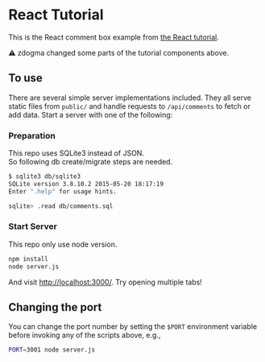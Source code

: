 # React Tutorial

This is the React comment box example from [the React tutorial](http://facebook.github.io/react/docs/tutorial.html).

:warning: zdogma changed some parts of the tutorial components above.

## To use

There are several simple server implementations included. They all serve static files from `public/` and handle requests to `/api/comments` to fetch or add data. Start a server with one of the following:

### Preparation
This repo uses SQLite3 instead of JSON.  
So following db create/migrate steps are needed.

```sh
$ sqlite3 db/sqlite3
SQLite version 3.8.10.2 2015-05-20 18:17:19
Enter ".help" for usage hints.

sqlite> .read db/comments.sql
```

### Start Server
This repo only use node version.

```sh
npm install
node server.js
```

And visit <http://localhost:3000/>. Try opening multiple tabs!

## Changing the port

You can change the port number by setting the `$PORT` environment variable before invoking any of the scripts above, e.g.,

```sh
PORT=3001 node server.js
```

